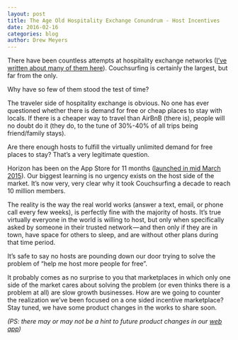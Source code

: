 ```yaml
---
layout: post
title: The Age Old Hospitality Exchange Conundrum - Host Incentives
date: 2016-02-16
categories: blog
author: Drew Meyers
---
```

There have been countless attempts at hospitality exchange networks ([I’ve written about many of them here](http://www.horizonapp.co/blog/hospitality-networks-history/)). Couchsurfing is certainly the largest, but far from the only.

Why have so few of them stood the test of time?

The traveler side of hospitality exchange is obvious. No one has ever questioned whether there is demand for free or cheap places to stay with locals. If there is a cheaper way to travel than AirBnB (there is), people will no doubt do it (they do, to the tune of 30%-40% of all trips being friend/family stays).

Are there enough hosts to fulfill the virtually unlimited demand for free places to stay?
That’s a very legitimate question.

Horizon has been on the App Store for 11 months ([launched in mid March 2015](http://www.horizonapp.co/blog/horizon-app-store-release/)). Our biggest learning is no urgency exists on the host side of the market. It’s now very, very clear why it took Couchsurfing a decade to reach 10 million members.

The reality is the way the real world works (answer a text, email, or phone call every few weeks), is perfectly fine with the majority of hosts. It’s true virtually everyone in the world is willing to host, but only when specifically asked by someone in their trusted network — and then only if they are in town, have space for others to sleep, and are without other plans during that time period.

It’s safe to say no hosts are pounding down our door trying to solve the problem of “help me host more people for free”.

It probably comes as no surprise to you that marketplaces in which only one side of the market cares about solving the problem (or even thinks there is a problem at all) are slow growth businesses.
How are we going to counter the realization we’ve been focused on a one sided incentive marketplace? Stay tuned, we have some product changes in the works to share soon.

<em>(PS: there may or may not be a hint to future product changes in our [web app](http://api.horizonapp.co))</em>
